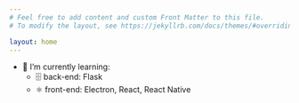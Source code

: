```yaml
---
# Feel free to add content and custom Front Matter to this file.
# To modify the layout, see https://jekyllrb.com/docs/themes/#overriding-theme-defaults

layout: home
---
```

* 🌱 I’m currently learning:
  * 🗄️ back-end: Flask
  * ⚛️ front-end: Electron, React, React Native